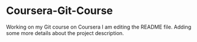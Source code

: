 # Coursera-Git-Course
Working on my Git course on Coursera
I am editing the README file. Adding some more details about the project description.
